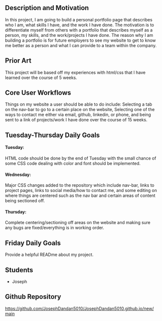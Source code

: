 ## Description and Motivation
In this project, I am going to build a personal portfolio page that describes who I am, what skills I have, and the work I have done. The motivation is to differentiate myself
from others with a portfolio that describes myself as a person, my skills, and the work/projects I have done. The reason why I am building a portfolio is for future employers
to see my website to get to know me better as a person and what I can provide to a team within the company.

## Prior Art
This project will be based off my experiences with html/css that I have learned over the course of 5 weeks.

## Core User Workflows
Things on my website a user should be able to do include: Selecting a tab on the nav-bar to go to a certain place on the website, Selecting one
of the ways to contact me either via email, github, linkedin, or phone, and being sent to a link of projects/work I have done over the course of 15 weeks.

## Tuesday-Thursday Daily Goals
#### Tuesday: 
HTML code should be done by the end of Tuesday with the small chance of some CSS code dealing with color and font should be implemented.

#### Wednesday: 
Major CSS changes added to the repository which include nav-bar, links to project pages, links to social media/how to contact me, and some editing
on where things are centered such as the nav bar and certain areas of content being sectioned off.

#### Thursday: 
Complete centering/sectioning off areas on the website and making sure any bugs are fixed/everything is in working order.

## Friday Daily Goals
Provide a helpful READme about my project.

## Students
- Joseph

## Github Repository
https://github.com/JosephDandan5010/JosephDandan5010.github.io/new/main
